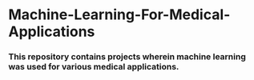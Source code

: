 # Machine-Learning-For-Medical-Applications
### This repository contains projects wherein machine learning was used for various medical applications.
